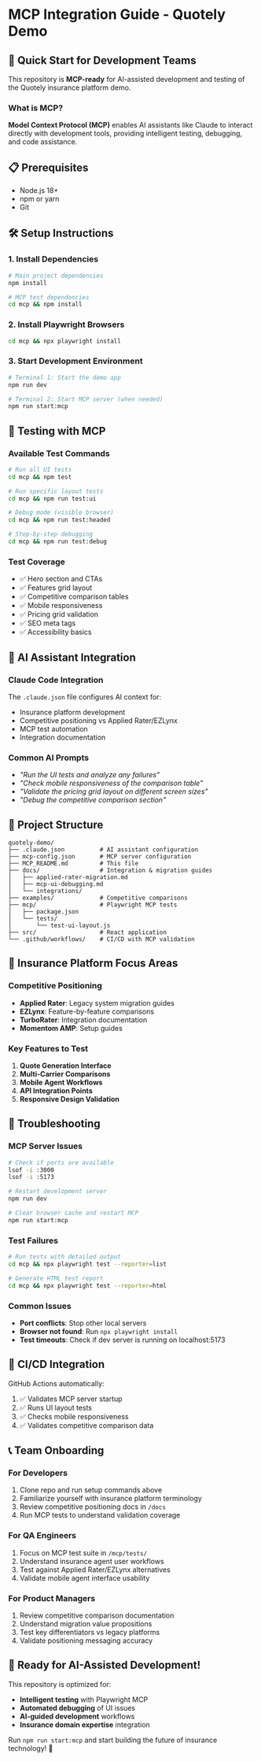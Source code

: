 # MCP Integration Guide - Quotely Demo

## 🚀 Quick Start for Development Teams

This repository is **MCP-ready** for AI-assisted development and testing of the Quotely insurance platform demo.

### What is MCP?

**Model Context Protocol (MCP)** enables AI assistants like Claude to interact directly with development tools, providing intelligent testing, debugging, and code assistance.

## 📋 Prerequisites

- Node.js 18+
- npm or yarn
- Git

## 🛠️ Setup Instructions

### 1. Install Dependencies
```bash
# Main project dependencies
npm install

# MCP test dependencies
cd mcp && npm install
```

### 2. Install Playwright Browsers
```bash
cd mcp && npx playwright install
```

### 3. Start Development Environment
```bash
# Terminal 1: Start the demo app
npm run dev

# Terminal 2: Start MCP server (when needed)
npm run start:mcp
```

## 🧪 Testing with MCP

### Available Test Commands
```bash
# Run all UI tests
cd mcp && npm test

# Run specific layout tests
cd mcp && npm run test:ui

# Debug mode (visible browser)
cd mcp && npm run test:headed

# Step-by-step debugging
cd mcp && npm run test:debug
```

### Test Coverage
- ✅ Hero section and CTAs
- ✅ Features grid layout
- ✅ Competitive comparison tables
- ✅ Mobile responsiveness
- ✅ Pricing grid validation
- ✅ SEO meta tags
- ✅ Accessibility basics

## 🤖 AI Assistant Integration

### Claude Code Integration
The `.claude.json` file configures AI context for:
- Insurance platform development
- Competitive positioning vs Applied Rater/EZLynx
- MCP test automation
- Integration documentation

### Common AI Prompts
- *"Run the UI tests and analyze any failures"*
- *"Check mobile responsiveness of the comparison table"*
- *"Validate the pricing grid layout on different screen sizes"*
- *"Debug the competitive comparison section"*

## 📁 Project Structure

```
quotely-demo/
├── .claude.json          # AI assistant configuration
├── mcp-config.json       # MCP server configuration
├── MCP_README.md         # This file
├── docs/                 # Integration & migration guides
│   ├── applied-rater-migration.md
│   ├── mcp-ui-debugging.md
│   └── integrations/
├── examples/             # Competitive comparisons
├── mcp/                  # Playwright MCP tests
│   ├── package.json
│   └── tests/
│       └── test-ui-layout.js
├── src/                  # React application
└── .github/workflows/    # CI/CD with MCP validation
```

## 🎯 Insurance Platform Focus Areas

### Competitive Positioning
- **Applied Rater**: Legacy system migration guides
- **EZLynx**: Feature-by-feature comparisons
- **TurboRater**: Integration documentation
- **Momentom AMP**: Setup guides

### Key Features to Test
1. **Quote Generation Interface**
2. **Multi-Carrier Comparisons**
3. **Mobile Agent Workflows**
4. **API Integration Points**
5. **Responsive Design Validation**

## 🚨 Troubleshooting

### MCP Server Issues
```bash
# Check if ports are available
lsof -i :3000
lsof -i :5173

# Restart development server
npm run dev

# Clear browser cache and restart MCP
npm run start:mcp
```

### Test Failures
```bash
# Run tests with detailed output
cd mcp && npx playwright test --reporter=list

# Generate HTML test report
cd mcp && npx playwright test --reporter=html
```

### Common Issues
- **Port conflicts**: Stop other local servers
- **Browser not found**: Run `npx playwright install`
- **Test timeouts**: Check if dev server is running on localhost:5173

## 🔄 CI/CD Integration

GitHub Actions automatically:
1. ✅ Validates MCP server startup
2. ✅ Runs UI layout tests
3. ✅ Checks mobile responsiveness
4. ✅ Validates competitive comparison data

## 📞 Team Onboarding

### For Developers
1. Clone repo and run setup commands above
2. Familiarize yourself with insurance platform terminology
3. Review competitive positioning docs in `/docs`
4. Run MCP tests to understand validation coverage

### For QA Engineers
1. Focus on MCP test suite in `/mcp/tests/`
2. Understand insurance agent user workflows
3. Test against Applied Rater/EZLynx alternatives
4. Validate mobile agent interface usability

### For Product Managers
1. Review competitive comparison documentation
2. Understand migration value propositions
3. Test key differentiators vs legacy platforms
4. Validate positioning messaging accuracy

## 🎉 Ready for AI-Assisted Development!

This repository is optimized for:
- **Intelligent testing** with Playwright MCP
- **Automated debugging** of UI issues
- **AI-guided development** workflows
- **Insurance domain expertise** integration

Run `npm run start:mcp` and start building the future of insurance technology! 🚀